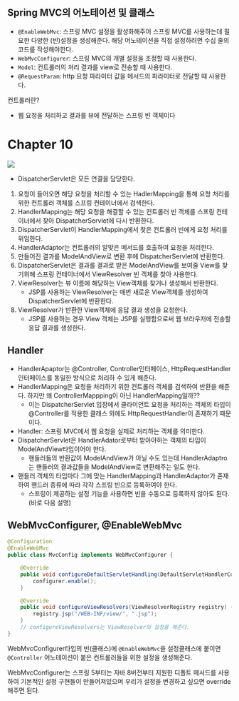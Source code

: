 ## Spring MVC의 어노테이션 및 클래스
- `@EnableWebMvc`: 스프링 MVC 설정을 활성화해주어 스프링 MVC를 사용하는데 필요한 다양한 (빈)설정을 생성해준다.
해당 어노테이션을 직접 설정하려면 수십 줄의 코드를 작성해야한다.
- `WebMvcConfigurer`: 스프링 MVC의 개별 설정을 조정할 때 사용한다.
- `Model`: 컨트롤러의 처리 결과를 view로 전송할 때 사용한다.
- `@RequestParam`: http 요청 파라미터 값을 메서드의 파라미터로 전달할 때 사용한다.


컨트롤러란?
- 웹 요청을 처리하고 결과를 뷰에 전달하는 스프링 빈 객체이다

# Chapter 10
![](https://s1.md5.ltd/image/b091f0b66d2dec79cdcbf9d7532a1465.png)

- DispatcherServlet은 모든 연결을 담당한다. 
1. 요청이 들어오면 해당 요청을 처리할 수 있는 HadlerMapping을 통해 요청 처리를 위한 컨트롤러 객체를 스프링 컨테이너에서 검색한다. 
2. HandlerMapping는 해당 요청을 해결할 수 있는 컨트롤러 빈 객체를 스프링 컨테이너에서 찾아 DispatcherServlet에 다시 반환한다.
3. DispatcherServlet이 HandlerMapping에서 찾은 컨트롤러 빈에게 요청 처리를 위임한다.
4. HandlerAdaptor는 컨트롤러의 알맞은 메서드를 호출하여 요청을 처리한다.
5. 만들어진 결과를 ModelAndView로 변환 후에 DispatcherServlet에 반환한다.
6. DispatcherServlet은 결과를 결과로 받은 ModelAndView를 보여줄 View를 찾기위해 스프링 컨테이너에서 ViewResolver 빈 객체를 찾아 사용한다.
7. ViewResolver는 뷰 이름에 해당하는 View객체를 찾거나 생성해서 반환한다.
   - JSP를 사용하는 ViewResolver는 매번 새로운 View객체를 생성하여 DispatcherServlet에 반환한다.
8. ViewResolver가 반환한 View객체에 응답 결과 생성을 요청한다.
   - JSP를 사용하는 경우 View 객체는 JSP를 실행함으로써 웹 브라우저에 전송할 응답 결과를 생성한다.

## Handler
- HandlerApaptor는 @Controller, Controller인터페이스, HttpRequestHandler 인터페이스를 동일한 방식으로 처리하 수 있게 해준다.
- HandlerMapping은 요청을 처리하기 위한 컨트롤러 객체를 검색하여 반환을 해준다. 하지만 왜 ControllerMappping이 아닌 HandlerMapping일까?? 
  - 이는 DispatcherServlet 입장에서 클라이언트 요청을 처리하는 객체의 타입이 @Controller를 적용한 클래스 외에도 HttpRequestHandler이 존재하기 때문이다.
- Handler: 스프링 MVC에서 웹 요청을 실제로 처리하는 객체를 의미한다.
- DispatcherServlet은 HandlerAdator로부터 받아야하는 객체의 타입이 ModelAndView타입이어야 한다. 
  - 핸들러들의 반환값이 ModelAndView가 아닐 수도 있는데 HandlerAdaptro는 핸들러의 결과값들을 ModelAndView로 변환해주는 일도 한다.
- 핸들러 객체의 타입마다 그에 맞는 HandlerMapping과 HandlerAdaptor가 존재하여 핸드러 종류에 따라 각각 스프링 빈으로 등록하여야 한다.
  - 스프링이 제공하는 설정 기능을 사용하면 빈을 수동으로 등록하지 않아도 된다. (바로 다음 설명)

## WebMvcConfigurer, @EnableWebMvc
```java
@Configuration
@EnableWebMvc
public class MvcConfig implements WebMvcConfigurer {

    @Override
    public void configureDefaultServletHandling(DefaultServletHandlerConfigurer configurer) {
        configurer.enable();
    }

    @Override
    public void configureViewResolvers(ViewResolverRegistry registry) {
        registry.jsp("/WEB-INF/view/", ".jsp");
    }
    // configureViewResolvers는 ViewResolver의 설정을 해준다.
}
```
WebMvcConfigurer타입의 빈(클래스)에 `@EnableWebMvc`을 설정클래스에 붙이면 `@Controller` 어노테이션이 붙은 컨트롤러들을 위한 설정을 생성해준다.

WebMvcConfigurer는 스프링 5부터는 자바 8버전부터 지원한 디폴트 메서드를 사용하여 기본적인 설정 구현들이 만들어져있으며 우리가 설정을 변경하고 싶으면 override해주면 된다.


